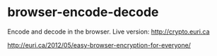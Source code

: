 browser-encode-decode
=====================

Encode and decode in the browser.  Live version: http://crypto.euri.ca

http://euri.ca/2012/05/easy-browser-encryption-for-everyone/